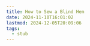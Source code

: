 ```yaml
---
title: How to Sew a Blind Hem
date: 2024-11-10T16:01:02
lastmod: 2024-12-05T20:09:06
tags:
  - stub
---
```

